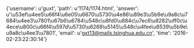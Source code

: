 {'username': u'guxt', 'path': u'1174/1174.html', 'answer': u'\u53ef\u4ee5\u66f4\u6e05\u6670\u5730\u4e86\u89e3\u5b9e\u9a8c\u7684\u4ee3\u7801\u67b6\u6784\u548c\u8fd0\u884c\u7ec6\u8282\uff0c\u4ece\u800c\u66f4\u597d\u5730\u6269\u5145\u548c\u4fee\u6539\u5b9e\u9a8c\u4ee3\u7801', 'email': u'gxt13@mails.tsinghua.edu.cn', 'time': '2016-02-23:22:30:14'}
